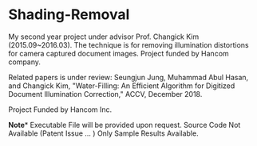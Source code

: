 # Shading-Removal
My second year project under advisor Prof. Changick Kim (2015.09~2016.03). The technique is for removing illumination distortions for camera captured document images. Project funded by Hancom company.

Related papers is under review:
Seungjun Jung, Muhammad Abul Hasan, and Changick Kim, "Water-Filling: An Efficient Algorithm for Digitized Document Illumination Correction," ACCV, December 2018.

Project Funded by Hancom Inc.

**********************Note***********************
Executable File will be provided upon request. Source Code Not Available (Patent Issue ... )
Only Sample Results Available.
